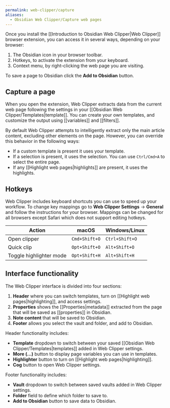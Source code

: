 ```yaml
---
permalink: web-clipper/capture
aliases:
  - Obsidian Web Clipper/Capture web pages
---
```

Once you install the [[Introduction to Obsidian Web Clipper|Web Clipper]] browser extension, you can access it in several ways, depending on your browser:

1. The Obsidian icon in your browser toolbar.
2. Hotkeys, to activate the extension from your keyboard.
3. Context menu, by right-clicking the web page you are visiting.

To save a page to Obsidian click the **Add to Obsidian** button.

## Capture a page

When you open the extension, Web Clipper extracts data from the current web page following the settings in your [[Obsidian Web Clipper/Templates|template]]. You can create your own templates, and customize the output using [[variables]] and [[filters]].

By default Web Clipper attempts to intelligently extract only the main article content, excluding other elements on the page. However, you can override this behavior in the following ways:

- If a custom template is present it uses your template.
- If a selection is present, it uses the selection. You can use `Ctrl/Cmd+A` to select the entire page.
- If any [[Highlight web pages|highlights]] are present, it uses the highlights.

## Hotkeys

Web Clipper includes keyboard shortcuts you can use to speed up your workflow. To change key mappings go to **Web Clipper Settings** → **General** and follow the instructions for your browser. Mappings can be changed for all browsers except Safari which does not support editing hotkeys.

| Action                  | macOS         | Windows/Linux  |
| ----------------------- | ------------- | -------------- |
| Open clipper            | `Cmd+Shift+O` | `Ctrl+Shift+O` |
| Quick clip              | `Opt+Shift+O` | `Alt+Shift+O`  |
| Toggle highlighter mode | `Opt+Shift+H` | `Alt+Shift+H`  |

## Interface functionality

The Web Clipper interface is divided into four sections:

1. **Header** where you can switch templates, turn on [[Highlight web pages|highlighting]], and access settings.
2. **Properties** shows the [[Properties|metadata]] extracted from the page that will be saved as [[properties]] in Obsidian.
3. **Note content** that will be saved to Obsidian.
4. **Footer** allows you select the vault and folder, and add to Obsidian.

Header functionality includes:

- **Template** dropdown to switch between your saved [[Obsidian Web Clipper/Templates|templates]] added in Web Clipper settings.
- **More (...)** button to display page variables you can use in templates.
- **Highlighter** button to turn on [[Highlight web pages|highlighting]].
- **Cog** button to open Web Clipper settings.

Footer functionality includes:

- **Vault** dropdown to switch between saved vaults added in Web Clipper settings.
- **Folder** field to define which folder to save to.
- **Add to Obsidian** button to save data to Obsidian.

